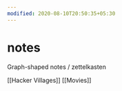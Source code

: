 ```yaml
---
modified: 2020-08-10T20:50:35+05:30
---
```


# notes

Graph-shaped notes / zettelkasten

[[Hacker Villages]]
[[Movies]]

